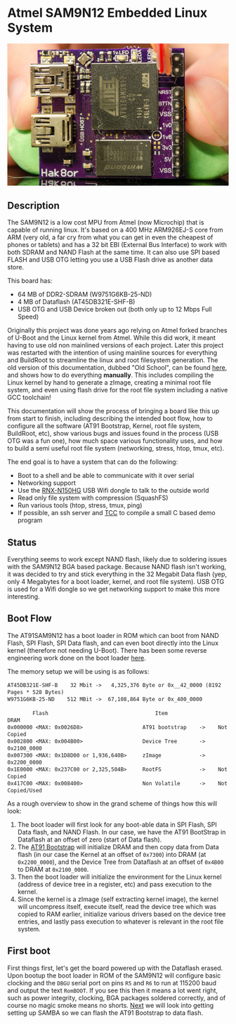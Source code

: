 # Atmel SAM9N12 Embedded Linux System

![Front](images/DSC_9624_S.jpg)

## Description

The SAM9N12 is a low cost MPU from Atmel (now Microchip) that is capable of running linux. It's based on a 400 MHz ARM926EJ-S core from ARM (very old, a far cry from what you can get in even the cheapest of phones or tablets) and has a 32 bit EBI (External Bus Interface) to work with both SDRAM and NAND Flash at the same time. It can also use SPI based FLASH and USB OTG letting you use a USB Flash drive as another data store.

This board has:

* 64 MB of DDR2-SDRAM (W9751G6KB-25-ND)
* 4 MB of Dataflash (AT45DB321E-SHF-B)
* USB OTG and USB Device broken out (both only up to 12 Mbps Full Speed)

Originally this project was done years ago relying on Atmel forked branches of U-Boot and the Linux kernel from Atmel. While this did work, it meant having to use old non mainlined versions of each project. Later this project was restarted with the intention of using mainline sources for everything and BuildRoot to streamline the linux and root filesystem generation. The old version of this documentation, dubbed "Old School", can be found [here](OldSchool.md), and shows how to do everything **manually**. This includes compiling the Linux kernel by hand to generate a zImage, creating a minimal root file system, and even using flash drive for the root file system including a native GCC toolchain!

This documentation will show the process of bringing a board like this up from start to finish, including describing the intended boot flow, how to configure all the software (AT91 Bootstrap, Kernel, root file system, BuildRoot, etc), show various bugs and issues found in the process (USB OTG was a fun one), how much space various functionality uses, and how to build a semi useful root file system (networking, stress, htop, tmux, etc).

The end goal is to have a system that can do the following:

- Boot to a shell and be able to communicate with it over serial
- Networking support
- Use the [RNX-N150HG](https://wikidevi.com/wiki/Rosewill_RNX-N150HG) USB Wifi dongle to talk to the outside world
- Read only file system with compression (SquashFS)
- Run various tools (htop, stress, tmux, ping)
- If possible, an ssh server and [TCC](https://www.wikiwand.com/en/Tiny_C_Compiler) to compile a small C based demo program

## Status

Everything seems to work except NAND flash, likely due to soldering issues with the SAM9N12 BGA based package. Because NAND flash isn't working, it was decided to try and stick everything in the 32 Megabit Data flash (yep, only 4 Megabytes for a boot loader, kernel, and root file system). USB OTG is used for a Wifi dongle so we get networking support to make this more interesting.

## Boot Flow

The AT91SAM9N12 has a boot loader in ROM which can boot from NAND Flash, SPI Flash, SPI Data flash, and can even boot directly into the Linux kernel (therefore not needing U-Boot). There has been some reverse engineering work done on the boot loader [here](http://hobbygenius.co.uk/blog/1622).

The memory setup we will be using is as follows:

    AT45DB321E-SHF-B    32 Mbit ->   4,325,376 Byte or 0x__42_0000 (8192 Pages * 528 Bytes)
    W9751G6KB-25-ND    512 MBit ->  67,108,864 Byte or 0x_400_0000

            Flash                                  Item                   DRAM
    0x000000 <MAX: 0x0026D8>                   AT91 bootstrap    ->    Not Copied
    0x002800 <MAX: 0x004B00>                   Device Tree       ->    0x2100_0000
    0x007300 <MAX: 0x1D8D00 or 1,936,640B>     zImage            ->    0x2200_0000
    0x1E0000 <MAX: 0x237C00 or 2,325,504B>     RootFS            ->    Not Copied
    0x417C00 <MAX: 0x008400>                   Non Volatile      ->    Not Copied/Used

As a rough overview to show in the grand scheme of things how this will look:

1. The boot loader will first look for any boot-able data in SPI Flash, SPI Data flash, and NAND Flash. In our case, we have the AT91 BootStrap in Dataflash at an offset of zero (start of Data flash).
2. The [AT91 Bootstrap](http://www.at91.com/linux4sam/bin/view/Linux4SAM/AT91Bootstrap) will initialize DRAM and then copy data from Data flash (in our case the Kernel at an offset of ```0x7300```) into DRAM (at ```0x2200_0000```), and the Device Tree from Dataflash at an offset of ```0x4B00``` to DRAM at ```0x2100_0000```. 
3. Then the boot loader will initialize the environment for the Linux kernel (address of device tree in a register, etc) and pass execution to the kernel.
4. Since the kernel is a zImage (self extracting kernel image), the kernel will uncompress itself, execute itself, read the device tree which was copied to RAM earlier, initialize various drivers based on the device tree entries, and lastly pass execution to whatever is relevant in the root file system.

## First boot

First things first, let's get the board powered up with the Dataflash erased. Upon bootup the boot loader in ROM of the SAM9N12 will configure basic clocking and the ```DBGU``` serial port on pins ```R5``` and ```R6``` to run at 115200 baud and output the text ```RomBOOT```. If you see this then it means a lot went right, such as power integrity, clocking, BGA packages soldered correctly, and of course no magic smoke means no shorts. [Next](SAMBA.md) we will look into getting setting up SAMBA so we can flash the AT91 Bootstrap to data flash.
